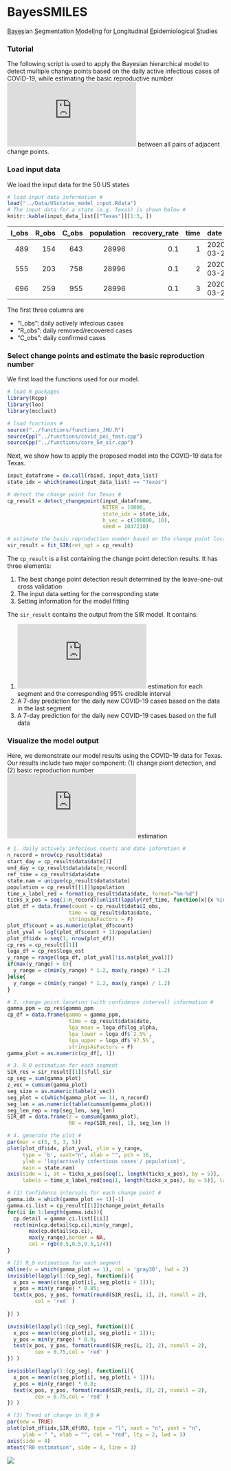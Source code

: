 
# BayesSMILES

<u>Bayes</u>ian <u>S</u>egmentation <u>M</u>odel<u>I</u>ng for
<u>L</u>ongitudinal <u>E</u>pidemiological <u>S</u>tudies

### Tutorial

The following script is used to apply the Bayesian hierarchical model to
detect multiple change points based on the daily active infectious cases
of COVID-19, while estimating the basic reproductive number
![R\_0](https://latex.codecogs.com/png.latex?R_0 "R_0") between all
pairs of adjacent change points.

### Load input data

We load the input data for the 50 US states

``` r
# load input data information #
load("../Data/USstates_model_input.Rdata")
# The input data for a state (e.g. Texas) is shown below #
knitr::kable(input_data_list[["Texas"]][1:3, ])
```

| I\_obs | R\_obs | C\_obs | population | recovery\_rate | time | date       | state |
| -----: | -----: | -----: | ---------: | -------------: | ---: | :--------- | :---- |
|    489 |    154 |    643 |      28996 |            0.1 |    1 | 2020-03-22 | Texas |
|    555 |    203 |    758 |      28996 |            0.1 |    2 | 2020-03-23 | Texas |
|    696 |    259 |    955 |      28996 |            0.1 |    3 | 2020-03-24 | Texas |

The first three columns are

  - “I\_obs”: daily actively infecious cases
  - “R\_obs”: daily removed/recovered cases
  - “C\_obs”: daily confirmed cases

### Select change points and estimate the basic reproduction number

We first load the functions used for our model.

``` r
# load R packages
library(Rcpp)
library(loo)
library(mcclust)

# load functions #
source("../functions/functions_JHU.R")
sourceCpp("../functions/covid_poi_fast.cpp")
sourceCpp("../functions/core_5m_sir.cpp")
```

Next, we show how to apply the proposed model into the COVID-19 data for
Texas.

``` r
input_dataframe = do.call(rbind, input_data_list)
state_idx = which(names(input_data_list) == "Texas")

# detect the change point for Texas #
cp_result = detect_changepoint(input_dataframe, 
                               NITER = 10000,
                               state_idx = state_idx, 
                               h_vec = c(100000, 10),
                               seed = 1037210)

# estimate the basic reproduction number based on the change point locations #
sir_result = fit_SIR(ret_opt = cp_result)
```

The `cp_result` is a list containing the change point detection results.
It has three elements:

1)  The best change point detection result determined by the
    leave-one-out cross validation
2)  The input data setting for the corresponding state
3)  Setting information for the model fitting

The `sir_result` contains the output from the SIR model. It contains:

1)  ![R\_0](https://latex.codecogs.com/png.latex?R_0 "R_0") estimation
    for each segment and the corresponding 95% credible interval
2)  A 7-day prediction for the daily new COVID-19 cases based on the
    data in the last segment
3)  A 7-day prediction for the daily new COVID-19 cases based on the
    full data

### Visualize the model output

Here, we demonstrate our model results using the COVID-19 data for
Texas. Our results include two major component: (1) change piont
detection, and (2) basic reproduction number
![R\_0](https://latex.codecogs.com/png.latex?R_0 "R_0") estimation

``` r
# 1. daily actively infecious counts and date informtion #
n_record = nrow(cp_result$data)
start_day = cp_result$data$date[1]
end_day = cp_result$data$date[n_record]
ref_time = cp_result$data$date
state.nam = unique(cp_result$data$state)
population = cp_result[[1]]$population
time_x_label_red = format(cp_result$data$date, format="%m-%d")
ticks_x_pos = seq(1:n_record)[unlist(lapply(ref_time, function(x){x %in% cp_result$data$date}))]
plot_df = data.frame(count = cp_result$data$I_obs, 
                    time = cp_result$data$date,
                    stringsAsFactors = F)
plot_df$count = as.numeric(plot_df$count)
plot_yval = log((plot_df$count + 1)/population)
plot_df$idx = seq(1, nrow(plot_df))
cp_res = cp_result[[1]]
loga_df = cp_res$loga_est
y_range = range(loga_df, plot_yval[!is.na(plot_yval)])
if(max(y_range) > 0){
  y_range = c(min(y_range) * 1.2, max(y_range) * 1.2)
}else{
  y_range = c(min(y_range) * 1.2, max(y_range) / 1.2)
}

# 2. change point location (with confidence interval) information #
gamma_ppm = cp_res$gamma_ppm
cp_df = data.frame(gamma = gamma_ppm, 
                    time = cp_result$data$date,
                    lga_mean = loga_df$log_alpha,
                    lga_lower = loga_df$`2.5%`,
                    lga_upper = loga_df$`97.5%`,
                    stringsAsFactors = F)
gamma_plot = as.numeric(cp_df[, 1])

# 3. R_0 estimation for each segment 
SIR_res = sir_result[[1]]$full_sir
cp_seg = sum(gamma_plot)
z_vec = cumsum(gamma_plot)
seg_size = as.numeric(table(z_vec))
seg_plot = c(which(gamma_plot == 1), n_record)
seg_len = as.numeric(table(cumsum(gamma_plot)))
seg_len_rep = rep(seg_len, seg_len)
SIR_df = data.frame(z = cumsum(gamma_plot),
                    R0 = rep(SIR_res[, 1], seg_len ))

# 4. generate the plot #
par(mar = c(5, 5, 3, 5))
plot(plot_df$idx, plot_yval, ylim = y_range,
     type = 'b', xaxt="n", xlab = "", pch = 16,
     ylab = 'log(actively infectious cases / population)', 
     main = state.nam)
axis(side = 1, at = ticks_x_pos[seq(1, length(ticks_x_pos), by = 5)],
     labels = time_x_label_red[seq(1, length(ticks_x_pos), by = 5)], las=2)

# (1) Confidence intervals for each change point #
gamma.idx = which(gamma_plot == 1)[-1]
gamma.ci.list = cp_result[[1]]$change_point_details
for(ii in 1:length(gamma.idx)){
  cp.detail = gamma.ci.list[[ii]]
  rect(min(cp.detail$cp.ci),min(y_range),
       max(cp.detail$cp.ci),
       max(y_range),border = NA,
       col = rgb(0.5,0.5,0.5,1/4))
}

# (2) R_0 estimation for each segment 
abline(v = which(gamma_plot == 1), col = 'gray30', lwd = 2)
invisible(lapply(1:(cp_seg), function(i){
  x_pos = mean(c(seg_plot[i], seg_plot[i + 1]));
  y_pos = min(y_range) * 0.85;
  text(x_pos, y_pos, format(round(SIR_res[i, 1], 2), nsmall = 2),
         col = 'red' )
  
}) )

invisible(lapply(1:(cp_seg), function(i){
  x_pos = mean(c(seg_plot[i], seg_plot[i + 1]));
  y_pos = min(y_range) * 0.9;
  text(x_pos, y_pos, format(round(SIR_res[i, 2], 2), nsmall = 2),
         cex = 0.75,col = 'red' )
}) )

invisible(lapply(1:(cp_seg), function(i){
  x_pos = mean(c(seg_plot[i], seg_plot[i + 1]));
  y_pos = min(y_range) * 0.8;
  text(x_pos, y_pos, format(round(SIR_res[i, 3], 2), nsmall = 2),
         cex = 0.75,col = 'red' )
}) )

# (3) Trend of change in R_0 #
par(new = TRUE)
plot(plot_df$idx,SIR_df$R0, type = "l", xaxt = "n", yaxt = "n",
     ylab = " ", xlab = "", col = "red", lty = 2, lwd = 3)
axis(side = 4)
mtext("R0 estimation", side = 4, line = 3)
```

<img src="https://github.com/shuangj00/BayesSMILES/raw/master/demo_page/tut_page_files/figure-gfm/plot_result-1.png" style="display: block; margin: auto;" />
